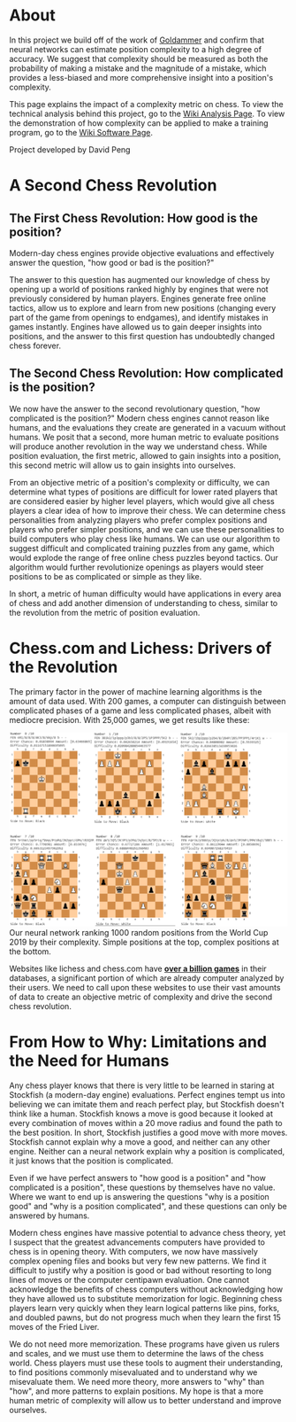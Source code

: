 About
====
In this project we build off of the work of [Goldammer](https://github.com/cgoldammer/chess-analysis/blob/master/position_sharpness.ipynb) and confirm that neural networks can estimate position complexity to a high degree of accuracy. We suggest that complexity should be measured as both the probability of making a mistake and the magnitude of a mistake, which provides a less-biased and more comprehensive insight into a position's complexity.

This page explains the impact of a complexity metric on chess. To view the technical analysis behind this project, go to the [Wiki Analysis Page](https://github.com/Amethyst-Cat/ChessComplexity/wiki/Analysis). To view the demonstration of how complexity can be applied to make a training program, go to the [Wiki Software Page](https://github.com/Amethyst-Cat/ChessComplexity/wiki/Software).

Project developed by David Peng

A Second Chess Revolution
====
The First Chess Revolution: How good is the position?
----
Modern-day chess engines provide objective evaluations and effectively answer the question, "how good or bad is the position?" 

The answer to this question has augmented our knowledge of chess by opening up a world of positions ranked highly by engines that were not previously considered by human players. Engines generate free online tactics, allow us to explore and learn from new positions (changing every part of the game from openings to endgames), and identify mistakes in games instantly. Engines have allowed us to gain deeper insights into positions, and the answer to this first question has undoubtedly changed chess forever.

The Second Chess Revolution: How complicated is the position?
----
We now have the answer to the second revolutionary question, "how complicated is the position?" Modern chess engines cannot reason like humans, and the evaluations they create are generated in a vacuum without humans. We posit that a second, more human metric to evaluate positions will produce another revolution in the way we understand chess. While position evaluation, the first metric, allowed to gain insights into a position, this second metric will allow us to gain insights into ourselves.

From an objective metric of a position's complexity or difficulty, we can determine what types of positions are difficult for lower rated players that are considered easier by higher level players, which would give all chess players a clear idea of how to improve their chess. We can determine chess personalities from analyzing players who prefer complex positions and players who prefer simpler positions, and we can use these personalities to build computers who play chess like humans. We can use our algorithm to suggest difficult and complicated training puzzles from any game, which would explode the range of free online chess puzzles beyond tactics. Our algorithm would further revolutionize openings as players would steer positions to be as complicated or simple as they like. 

In short, a metric of human difficulty would have applications in every area of chess and add another dimension of understanding to chess, similar to the revolution from the metric of position evaluation.

Chess.com and Lichess: Drivers of the Revolution
====
The primary factor in the power of machine learning algorithms is the amount of data used. With 200 games, a computer can distinguish between complicated phases of a game and less complicated phases, albeit with mediocre precision. With 25,000 games, we get results like these:

![](https://github.com/Amethyst-Cat/ChessComplexity/blob/master/images/hardeasypositions.png)
Our neural network ranking 1000 random positions from the World Cup 2019 by their complexity. Simple positions at the top, complex positions at the bottom.

Websites like lichess and chess.com have [**over a billion games**](https://database.lichess.org/) in their databases, a significant portion of which are already computer analyzed by their users. We need to call upon these websites to use their vast amounts of data to create an objective metric of complexity and drive the second chess revolution.

From How to Why: Limitations and the Need for Humans
====
Any chess player knows that there is very little to be learned in staring at Stockfish (a modern-day engine) evaluations. Perfect engines tempt us into believing we can imitate them and reach perfect play, but Stockfish doesn't think like a human. Stockfish knows a move is good because it looked at every combination of moves within a 20 move radius and found the path to the best position. In short, Stockfish justifies a good move with more moves. Stockfish cannot explain why a move a good, and neither can any other engine. Neither can a neural network explain why a position is complicated, it just knows that the position is complicated.

Even if we have perfect answers to "how good is a position" and "how complicated is a position", these questions by themselves have no value. Where we want to end up is answering the questions "why is a position good" and "why is a position complicated", and these questions can only be answered by humans. 

Modern chess engines have massive potential to advance chess theory, yet I suspect that the greatest advancements computers have provided to chess is in opening theory. With computers, we now have massively complex opening files and books but very few new patterns. We find it difficult to justify why a position is good or bad without resorting to long lines of moves or the computer centipawn evaluation. One cannot acknowledge the benefits of chess computers without acknowledging how they have allowed us to substitute memorization for logic. Beginning chess players learn very quickly when they learn logical patterns like pins, forks, and doubled pawns, but do not progress much when they learn the first 15 moves of the Fried Liver.

We do not need more memorization. These programs have given us rulers and scales, and we must use them to determine the laws of the chess world. Chess players must use these tools to augment their understanding, to find positions commonly misevaluated and to understand why we misevaluate them. We need more theory, more answers to "why" than "how", and more patterns to explain positions. My hope is that a more human metric of complexity will allow us to better understand and improve ourselves.
